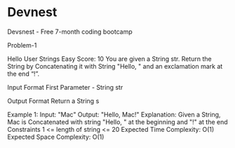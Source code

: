 # Devnest
 Devsnest - Free 7-month coding bootcamp 

Problem-1

Hello User
Strings
Easy
Score: 10
You are given a String str. Return the String by Concatenating it with String "Hello, " and an exclamation mark at the end “!”.

Input Format
First Parameter - String str

Output Format
Return a String s

Example 1:
Input:
    "Mac"
Output:
    "Hello, Mac!"
Explanation:
    Given a String, Mac is Concatenated with string "Hello, " at the beginning and "!" at the end
Constraints
1 <= length of string <= 20
Expected Time Complexity: O(1)
Expected Space Complexity: O(1)
